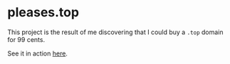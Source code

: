 # pleases.top

This project is the result of me discovering that I could buy a `.top` domain for 99 cents.

See it in action [here](https://pleases.top/).
